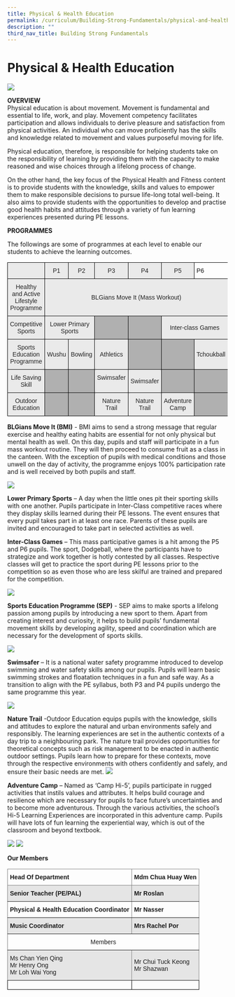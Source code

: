 ```yaml
---
title: Physical & Health Education
permalink: /curriculum/Building-Strong-Fundamentals/physical-and-health-education
description: ""
third_nav_title: Building Strong Fundamentals
---
```

# Physical & Health Education
![](/images/Physical%20Education%20Formal.jpg)

**OVERVIEW**<br>
Physical education is about movement. Movement is fundamental and essential to life, work, and play. Movement competency facilitates participation and allows individuals to derive pleasure and satisfaction from physical activities. An individual who can move proficiently has the skills and knowledge related to movement and values purposeful moving for life. 

Physical education, therefore, is responsible for helping students take on the responsibility of learning by providing them with the capacity to make reasoned and wise choices through a lifelong process of change. 

On the other hand, the key focus of the Physical Health and Fitness content is to provide students with the knowledge, skills and values to empower them to make responsible decisions to pursue life-long total well-being. It also aims to provide students with the opportunities to develop and practise good health habits and attitudes through a variety of fun learning experiences presented during PE lessons. 

**PROGRAMMES**

The followings are some of programmes at each level to enable our students to achieve the learning outcomes.

<style type="text/css">
.tg  {border-collapse:collapse;border-spacing:0;}
.tg td{border-color:black;border-style:solid;border-width:1px;font-family:Arial, sans-serif;font-size:14px;
  overflow:hidden;padding:10px 5px;word-break:normal;}
.tg th{border-color:black;border-style:solid;border-width:1px;font-family:Arial, sans-serif;font-size:14px;
  font-weight:normal;overflow:hidden;padding:10px 5px;word-break:normal;}
.tg .tg-ii8k{background-color:#EAEAEA;color:#222;text-align:center;vertical-align:top}
.tg .tg-dwlh{background-color:#B0B0B0;color:#222;font-weight:bold;text-align:center;vertical-align:middle}
.tg .tg-ku5w{background-color:#EAEAEA;color:#222;text-align:center;vertical-align:middle}
.tg .tg-0lax{text-align:left;vertical-align:top}
.tg .tg-pll1{background-color:#B0B0B0;color:#222;font-weight:bold;text-align:center;vertical-align:top}
</style>
<table class="tg">
<thead>
  <tr>
    <th class="tg-ii8k"></th>
    <th class="tg-ku5w"><span style="color:#222;background-color:#EAEAEA">P1</span></th>
    <th class="tg-ku5w"><span style="color:#222;background-color:#EAEAEA">P2</span></th>
    <th class="tg-ku5w"><span style="color:#222;background-color:#EAEAEA">P3</span></th>
    <th class="tg-ku5w"><span style="color:#222;background-color:#EAEAEA">P4</span></th>
    <th class="tg-ku5w">P5</th>
    <th class="tg-0lax">P6</th>
  </tr>
</thead>
<tbody>
  <tr>
    <td class="tg-ku5w"><span style="color:#222;background-color:#EAEAEA"> Healthy and Active Lifestyle Programme</span></td>
    <td class="tg-ku5w" colspan="6"><span style="color:#222;background-color:#EAEAEA">  BLGians Move It (Mass Workout)         </span></td>
  </tr>
  <tr>
    <td class="tg-ku5w"><span style="color:#222;background-color:#EAEAEA">Competitive Sports </span></td>
    <td class="tg-ku5w" colspan="2"><span style="color:#222;background-color:#EAEAEA"> Lower Primary Sports  </span></td>
    <td class="tg-dwlh"><span style="color:#222;background-color:#B0B0B0"> </span></td>
    <td class="tg-dwlh"><span style="color:#222;background-color:#B0B0B0"> </span></td>
    <td class="tg-ku5w" colspan="2"><span style="color:#222;background-color:#EAEAEA">  Inter-class Games       </span></td>
  </tr>
  <tr>
    <td class="tg-ku5w"><span style="color:#222;background-color:#EAEAEA"> Sports Education Programme</span></td>
    <td class="tg-ku5w"><span style="color:#222;background-color:#EAEAEA"> Wushu</span></td>
    <td class="tg-ku5w"><span style="color:#222;background-color:#EAEAEA"> Bowling</span></td>
    <td class="tg-ku5w"><span style="color:#222;background-color:#EAEAEA"> Athletics</span></td>
    <td class="tg-dwlh"><span style="color:#222;background-color:#B0B0B0"> </span></td>
    <td class="tg-dwlh"><span style="color:#222;background-color:#B0B0B0"> </span></td>
    <td class="tg-ku5w"><span style="color:#222;background-color:#EAEAEA">Tchoukball </span></td>
  </tr>
  <tr>
    <td class="tg-ku5w"><span style="color:#222;background-color:#EAEAEA">Life Saving Skill</span></td>
    <td class="tg-dwlh"><span style="color:#222;background-color:#B0B0B0"> </span></td>
    <td class="tg-dwlh"><span style="color:#222;background-color:#B0B0B0"> </span></td>
    <td class="tg-ii8k"><span style="font-weight:normal">Swimsafer</span></td>
    <td class="tg-ku5w"><span style="color:#222;background-color:#EAEAEA">Swimsafer </span></td>
    <td class="tg-pll1"></td>
    <td class="tg-pll1"></td>
  </tr>
  <tr>
    <td class="tg-ku5w"><span style="color:#222;background-color:#EAEAEA"> Outdoor Education</span></td>
    <td class="tg-dwlh"><span style="color:#222;background-color:#B0B0B0"> </span></td>
    <td class="tg-dwlh"><span style="color:#222;background-color:#B0B0B0"> </span></td>
    <td class="tg-ii8k"><span style="font-weight:normal">Nature Trail</span></td>
    <td class="tg-ii8k"><span style="font-weight:normal">Nature Trail</span><br></td>
    <td class="tg-ku5w"><span style="color:#222;background-color:#EAEAEA"> Adventure Camp</span></td>
    <td class="tg-dwlh"><span style="color:#222;background-color:#B0B0B0"> </span></td>
  </tr>
</tbody>
</table>

**BLGians Move It (BMI)** - BMI aims to send a strong message that regular exercise and healthy eating habits are essential for not only physical but mental health as well. On this day, pupils and staff will participate in a fun mass workout routine. They will then proceed to consume fruit as a class in the canteen. With the exception of pupils with medical conditions and those unwell on the day of activity, the programme enjoys 100% participation rate and is well received by both pupils and staff.

![](/images/BMI.png)

**Lower Primary Sports** – A day when the little ones pit their sporting skills with one another. Pupils participate in Inter-Class competitive races where they display skills learned during their PE lessons. The event ensures that every pupil takes part in at least one race. Parents of these pupils are invited and encouraged to take part in selected activities as well.

**Inter-Class Games** – This mass participative games is a hit among the P5 and P6 pupils. The sport, Dodgeball, where the participants have to strategize and work together is hotly contested by all classes. Respective classes will get to practice the sport during PE lessons prior to the competition so as even those who are less skilful are trained and prepared for the competition. 

![](/images/Inter%20Class%20Games.png)

**Sports Education Programme (SEP)** - SEP aims to make sports a lifelong passion among pupils by introducing a new sport to them. Apart from creating interest and curiosity, it helps to build pupils’ fundamental movement skills by developing agility, speed and coordination which are necessary for the development of sports skills. 

![](/images/SEP%201.png)

**Swimsafer** – It is a national water safety programme introduced to develop swimming and water safety skills among our pupils. Pupils will learn basic swimming strokes and floatation techniques in a fun and safe way. As a transition to align with the PE syllabus, both P3 and P4 pupils undergo the same programme this year.

![](/images/swim.png)

**Nature Trail** -Outdoor Education equips pupils with the knowledge, skills and attitudes to explore the natural and urban environments safely and responsibly. The learning experiences are set in the authentic contexts of a day trip to a neighbouring park. The nature trail provides opportunities for theoretical concepts such as risk management to be enacted in authentic outdoor settings. Pupils learn how to prepare for these contexts, move through the respective environments with others confidently and safely, and ensure their basic needs are met.
![](/images/Nature.png)

**Adventure Camp** – Named as ‘Camp Hi-5’, pupils participate in rugged activities that instils values and attributes. It helps build courage and resilience which are necessary for pupils to face future’s uncertainties and to become more adventurous. Through the various activities, the school’s Hi-5 Learning Experiences are incorporated in this adventure camp. Pupils will have lots of fun learning the experiential way, which is out of the classroom and beyond textbook.

![](/images/Camp.png)
![](/images/pe_advcamp3.jpg)

**Our Members**
<style type="text/css">
.tg  {border-collapse:collapse;border-spacing:0;}
.tg td{border-color:black;border-style:solid;border-width:1px;font-family:Arial, sans-serif;font-size:14px;
  overflow:hidden;padding:10px 5px;word-break:normal;}
.tg th{border-color:black;border-style:solid;border-width:1px;font-family:Arial, sans-serif;font-size:14px;
  font-weight:normal;overflow:hidden;padding:10px 5px;word-break:normal;}
.tg .tg-9wq8{border-color:inherit;text-align:center;vertical-align:middle}
.tg .tg-ylci{background-color:#E5E5E5;border-color:inherit;font-weight:bold;text-align:left;vertical-align:top}
.tg .tg-i5i7{background-color:#E5E5E5;border-color:inherit;text-align:left;vertical-align:middle}
.tg .tg-fymr{border-color:inherit;font-weight:bold;text-align:left;vertical-align:top}
.tg .tg-0lax{text-align:left;vertical-align:top}
</style>
<table class="tg">
<thead>
  <tr>
    <th class="tg-fymr">Head Of Department</th>
    <th class="tg-fymr">Mdm Chua Huay Wen</th>
  </tr>
</thead>
<tbody>
  <tr>
    <td class="tg-ylci"> Senior Teacher (PE/PAL)</td>
    <td class="tg-ylci">Mr Roslan </td>
  </tr>
  <tr>
    <td class="tg-fymr"> Physical &amp; Health Education Coordinator</td>
    <td class="tg-fymr"> Mr Nasser</td>
  </tr>
  <tr>
    <td class="tg-ylci"> Music Coordinator</td>
    <td class="tg-i5i7"><span style="font-weight:bold"> Mrs Rachel Por</span></td>
  </tr>
  <tr>
    <td class="tg-9wq8" colspan="2">Members</td>
  </tr>
  <tr>
    <td class="tg-i5i7">Ms Chan Yien Qing   <br>Mr Henry Ong               <br><span style="font-weight:400;font-style:normal">Mr Loh Wai Yong</span>              </td>
    <td class="tg-i5i7">Mr Chui Tuck Keong<br><span style="font-weight:400;font-style:normal">Mr Shazwan</span></td>
  </tr>
  <tr>
    <td class="tg-0lax"></td>
    <td class="tg-0lax"></td>
  </tr>
</tbody>
</table>